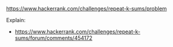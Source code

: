 https://www.hackerrank.com/challenges/repeat-k-sums/problem

Explain:

- https://www.hackerrank.com/challenges/repeat-k-sums/forum/comments/454172
